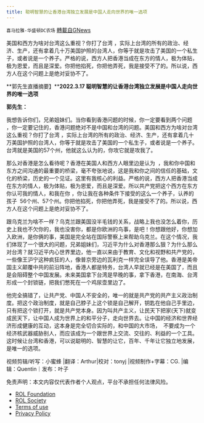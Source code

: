 ```yaml
---
title: 聪明智慧的让香港台湾独立发展是中国人走向世界的唯一选项
---
```

`喜马拉雅-华盛顿DC农场` [轉載自GNews](https://gnews.org/zh-hans/2260125/)

美国和西方为啥对台湾这么重视？你打了台湾 ，实际上台湾的所有的政治、经济、生产，还有拿着几十万美国护照的台湾人，你等于就是攻击了美国的一个私生子，或者说是一个养子。严格的说，西方人把香港当成在东方的情人，极为体贴，极为恩爱，而且是深爱。你把他掐死，你把他弄死，我是接受不了的。所以说，西方人在这个问题上是绝对妥协不了。

**郭先生直播摘要】****2022.3.17 ****聪明智慧的让香港台湾独立发展是中国人走向世界的唯一选****项**

**郭先生：**

我想告诉你们，兄弟姐妹们。当你看到香港问题的时候，你一定要看到两个问题  ，你一定要记住的，香港问题绝对不是中国和台湾的问题。美国和西方为啥对台湾这么重视？你打了台湾 ，实际上台湾的所有的政治、经济、生产，还有拿着几十万美国护照的台湾人，你等于就是攻击了美国的一个私生子，或者说是一个养子。台湾就是美国的57个州，他就这么认为的，你攻它就是攻我了。

那么对香港是怎么看待呢？香港在美国人和西方人眼里边是认为  ，我和你中国和东方之间沟通的最重要的桥梁，毫不夸张地说，这是我和你之间的信任的基础，文化的桥梁，历史的一个见证。这里有我核心的利益。严格的说，西方人把香港当成在东方的情人，极为体贴，极为恩爱，而且是深爱。所以共产党把这个西方在东方你认可我的情人，和我在你 ，你让我在各种条件下接受的这么一个养子，认养的孩子  56个州、57个州。你把他掐死，你把他弄死，我是接受不了的。所以说，西方人在这个问题上是绝对妥协不了。

跟乌克兰为啥不一样？乌克兰跟美国没半毛钱的关系，战略上我也没怎么着你，历史上我也不欠你的，我也没害你，都是你欧洲的鸟事，是吧！你想跟他好，你想加入欧洲，是你俩的事，美国是完全站在国际警察上来帮助乌克兰。在这个情况，我们体现了一个很大的问题，兄弟姐妹们，习近平为什么对香港那么狠？为什么那么对台湾？就习近平内心世界里边，他一直以来由于教育、文化和视野和共产党的，一些像王沪宁这种疯狂的人，像普京旁边的瓦利克一样完全误导了他。香港是美帝国主义颠覆中共的前沿阵地，香港人都是特务，台湾人早就已经是在美国了，而且是会阻碍整个中国发展。未来美国拿下台湾是早晚的事，拿下香港，在南海、台湾形成一个封锁链，把我们憋死在一个鸡尿壶里边了。

他完全搞错了，让共产党、中国人不安全的，唯一的就是共产党的共产主义政治制度。把这个政治制度，就是自己脖子上这个锁是自己解开，钥匙在他自己手里边，只有把这个锁打开，就是共产党本身。因为叫共产主义，让民天下把家(天下)就变成民天下，让中国人成为世界上的和平分子，走向世界去。让中国的经济和世界经济形成健康的互动，这本身是完全切合实际的，和中国的大市场，  不要成为一个经济核武器威胁别人，而应该成为一个跟世界上交流、交往的、利益的一个工具。这时候让台湾和香港，可以说聪明的、智慧的让它，百年、千年让它独立地发展，是唯一的选项。

视频剪辑/听写：小蜜蜂 |翻译：Arthur|校对：tonyj |视频制作+字幕：CG. |编辑：Quentin｜发布：叶子



 

免责声明：本文内容仅代表作者个人观点，平台不承担任何法律风险。

- [ROL Foundation](https://rolfoundation.org/)
- [ROL Society](https://rolsociety.org/)
- [Terms of use](https://gnews.org/terms-of-use-3/)
- [Privacy Policy](https://gnews.org/privacy-policy/)
